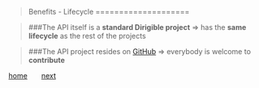 > Benefits - Lifecycle
====================

> ###The API itself is a **standard Dirigible project** => has the **same lifecycle** as the rest of the projects

> ###The API project resides on [GitHub](https://github.com/eclipse/dirigible) => everybody is welcome to **contribute**

[home](1_welcome.md) &nbsp;&nbsp;&nbsp;&nbsp;&nbsp; [next](6_conclusion.md)




